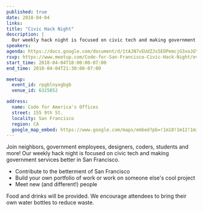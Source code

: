 ```yaml
---
published: true
date: 2018-04-04
links:
title: "Civic Hack Night"
description: |
  Our weekly hack night is focused on civic tech and making government services better in San Francisco.
speakers:
agenda: https://docs.google.com/document/d/1tAJN7vEUdZJs5EOPemcjG3xoJGYppk7xkSmFhKDESqE/edit
rsvp: https://www.meetup.com/Code-for-San-Francisco-Civic-Hack-Night/events/rpgblnyxgbgb/
start_time: 2018-04-04T18:00:00-07:00
end_time: 2018-04-04T21:30:00-07:00

meetup:
  event_id: rpgblnyxgbgb
  venue_id: 6325852

address:
  name: Code for America's Offices
  street: 155 9th St.
  locality: San Francisco
  region: CA
  google_map_embed: https://www.google.com/maps/embed?pb=!1m18!1m12!1m3!1d3153.6143039959748!2d-122.4158376846823!3d37.775640979759324!2m3!1f0!2f0!3f0!3m2!1i1024!2i768!4f13.1!3m3!1m2!1s0x80858062c78936e5%3A0x9d83be1ba1ffc108!2sCode+for+America!5e0!3m2!1sen!2sus!4v1511324902621
---
```


Join neighbors, government employees, designers, coders, students and more! Our weekly hack night is focused on civic
tech and making government services better in San Francisco.

* Contribute to the betterment of San Francisco
* Build your own portfolio of work or work on someone else's cool project
* Meet new (and different!) people

Food and drinks will be provided. We encourage attendees to bring their own water bottles to reduce waste.
